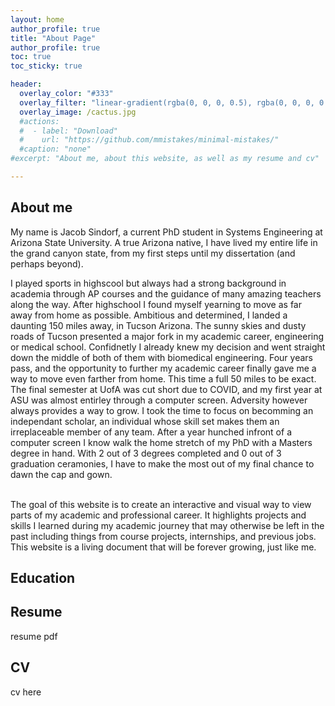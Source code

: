 ```yaml
---
layout: home
author_profile: true
title: "About Page"
author_profile: true
toc: true
toc_sticky: true

header:
  overlay_color: "#333"
  overlay_filter: "linear-gradient(rgba(0, 0, 0, 0.5), rgba(0, 0, 0, 0.5))"
  overlay_image: /cactus.jpg
  #actions:
  #  - label: "Download"
  #    url: "https://github.com/mmistakes/minimal-mistakes/"
  #caption: "none"
#excerpt: "About me, about this website, as well as my resume and cv"

---
```

## About me
My name is Jacob Sindorf, a current PhD student in Systems Engineering at Arizona State University. A true Arizona native, I have lived my entire life in the grand canyon state, from my first steps until my dissertation (and perhaps beyond). <br> 

I played sports in highscool but always had a strong background in academia through AP courses and the guidance of many amazing teachers along the way. After highschool I found myself yearning to move as far away from home as possible. Ambitious and determined, I landed a daunting 150 miles away, in Tucson Arizona. The sunny skies and dusty roads of Tucson presented a major fork in my academic career, engineering or medical school. Confidnetly I already knew my decision and went straight down the middle of both of them with biomedical engineering. Four years pass, and the opportunity to further my academic career finally gave me a way to move even farther from home. This time a full 50 miles to be exact. The final semester at UofA was cut short due to COVID, and my first year at ASU was almost entirley through a computer screen. Adversity however always provides a way to grow. I took the time to focus on becomming an independant scholar, an individual whose skill set makes them an irreplaceable member of any team. After a year hunched infront of a computer screen I know walk the home stretch of my PhD with a Masters degree in hand. With 2 out of 3 degrees completed and 0 out of 3 graduation ceramonies, I have to make the most out of my final chance to dawn the cap and gown. <br> <br> 

The goal of this website is to create an interactive and visual way to view parts of my academic and professional career. It highlights projects and skills I learned during my academic journey that may otherwise be left in the past including things from course projects, internships, and previous jobs. This website is a living document that will be forever growing, just like me. 

## Education

## Resume
resume pdf

## CV 
cv here
